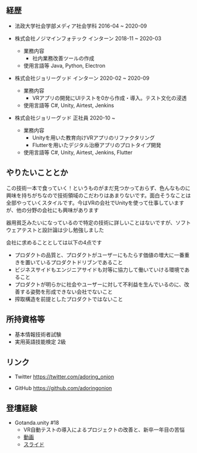 ## 経歴

- 法政大学社会学部メディア社会学科 2016-04 ~ 2020-09

- 株式会社ノジマインフォテック インターン 2018-11 ~ 2020-03
  - 業務内容  
    - 社内業務改善ツールの作成
  - 使用言語等  Java, Python, Electron

- 株式会社ジョリーグッド インターン 2020-02 ~ 2020-09
  - 業務内容  
    - VRアプリの開発にUIテストを0から作成・導入。テスト文化の浸透
  - 使用言語等  C#, Unity, Airtest, Jenkins

- 株式会社ジョリーグッド 正社員 2020-10 ~
  - 業務内容  
    - Unityを用いた教育向けVRアプリのリファクタリング
    - Flutterを用いたデジタル治療アプリのプロトタイプ開発
  - 使用言語等  C#, Unity, Airtest, Jenkins, Flutter

## やりたいこととか

この技術一本で食っていく！というものがまだ見つかっておらず、色んなものに興味を持ちがちなので技術領域のこだわりはあまりないです。面白そうなことは全部やっていくスタイルです。今はVRの会社でUnityを使って仕事していますが、他の分野の会社にも興味があります

器用貧乏みたいになっているので特定の技術に詳しいことはないですが、ソフトウェアテストと設計論は少し勉強しました

会社に求めることとしては以下の4点です
- プロダクトの品質と、プロダクトがユーザーにもたらす価値の増大に一番重きを置いているプロダクトドリブンであること
- ビジネスサイドもエンジニアサイドも対等に協力して働いていける環境であること
- プロダクトが明らかに社会やユーザーに対して不利益を生んでいるのに、改善する姿勢を形成できない会社でないこと
- 搾取構造を前提としたプロダクトではないこと

## 所持資格等

- 基本情報技術者試験
- 実用英語技能検定 2級

## リンク

- Twitter https://twitter.com/adoring_onion

- GitHub https://github.com/adoringonion

## 登壇経験

- Gotanda.unity #18
  -  VR自動テストの導入によるプロジェクトの改善と、新卒一年目の苦悩
    - [動画](https://learning.unity3d.jp/7640/)
    - [スライド](https://www.slideshare.net/FumihitoMorita/vr-248567477)
